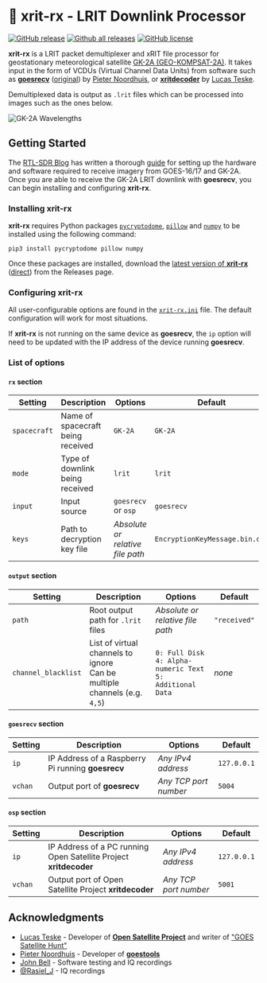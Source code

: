 # :satellite: xrit-rx - LRIT Downlink Processor

[![GitHub release](https://img.shields.io/github/release/sam210723/xrit-rx.svg)](https://github.com/sam210723/xrit-rx/releases/latest)
[![Github all releases](https://img.shields.io/github/downloads/sam210723/xrit-rx/total.svg)](https://github.com/sam210723/xrit-rx/releases/latest)
[![GitHub license](https://img.shields.io/github/license/sam210723/xrit-rx.svg)](https://github.com/sam210723/xrit-rx/blob/master/LICENSE)

**xrit-rx** is a LRIT packet demultiplexer and xRIT file processor for geostationary meteorological satellite [GK-2A (GEO-KOMPSAT-2A)](https://www.wmo-sat.info/oscar/satellites/view/34). It takes input in the form of VCDUs (Virtual Channel Data Units) from software such as [**goesrecv**](https://github.com/sam210723/goestools) ([original](https://github.com/pietern/goestools)) by [Pieter Noordhuis](https://twitter.com/pnoordhuis), or [**xritdecoder**](https://github.com/opensatelliteproject/xritdemod/releases/tag/1.0.3) by [Lucas Teske](https://twitter.com/lucasteske).

Demultiplexed data is output as `.lrit` files which can be processed into images such as the ones below.

![GK-2A Wavelengths](https://vksdr.com/bl-content/uploads/pages/ee5e126f5e958391589fea17a681d7f7/wavelengths.png)

## Getting Started
The [RTL-SDR Blog](https://www.rtl-sdr.com) has written a thorough [guide](https://www.rtl-sdr.com/rtl-sdr-com-goes-16-17-and-gk-2a-weather-satellite-reception-comprehensive-tutorial/) for setting up the hardware and software required to receive imagery from GOES-16/17 and GK-2A. Once you are able to receive the GK-2A LRIT downlink with **goesrecv**, you can begin installing and configuring **xrit-rx**.

### Installing xrit-rx
**xrit-rx** requires Python packages [`pycryptodome`](https://pypi.org/project/pycryptodome/), [`pillow`](https://pypi.org/project/Pillow/) and [`numpy`](https://pypi.org/project/numpy) to be installed using the following command:
```
pip3 install pycryptodome pillow numpy
```

Once these packages are installed, download the [latest version of **xrit-rx**](https://github.com/sam210723/xrit-rx/releases/latest) ([direct](https://github.com/sam210723/xrit-rx/releases/latest/download/xrit-rx.zip)) from the Releases page.

### Configuring xrit-rx
All user-configurable options are found in the [`xrit-rx.ini`](xrit-rx.ini) file. The default configuration will work for most situations.

If **xrit-rx** is not running on the same device as **goesrecv**, the `ip` option will need to be updated with the IP address of the device running **goesrecv**.

### List of options

#### `rx` section
| Setting | Description | Options | Default |
| ------- | ----------- | ------- | ------- |
| `spacecraft` | Name of spacecraft being received | `GK-2A` | `GK-2A` |
| `mode` | Type of downlink being received | `lrit` | `lrit` |
| `input` | Input source | `goesrecv` or `osp` | `goesrecv` |
| `keys` | Path to decryption key file | *Absolute or relative file path* | `EncryptionKeyMessage.bin.dec` |

#### `output` section

| Setting | Description | Options | Default |
| ------- | ----------- | ------- | ------- |
| `path` | Root output path for `.lrit` files | *Absolute or relative file path* | `"received"` |
| `channel_blacklist` | List of virtual channels to ignore<br>Can be multiple channels (e.g. `4,5`) | `0: Full Disk`<br>`4: Alpha-numeric Text`<br>`5: Additional Data`<br> | *none* |

#### `goesrecv` section

| Setting | Description | Options | Default |
| ------- | ----------- | ------- | ------- |
| `ip` | IP Address of a Raspberry Pi running **goesrecv** | *Any IPv4 address* | `127.0.0.1` |
| `vchan` | Output port of **goesrecv** | *Any TCP port number* | `5004` |

#### `osp` section

| Setting | Description | Options | Default |
| ------- | ----------- | ------- | ------- |
| `ip` | IP Address of a PC running Open Satellite Project **xritdecoder** | *Any IPv4 address* | `127.0.0.1` |
| `vchan` | Output port of Open Satellite Project **xritdecoder** | *Any TCP port number* | `5001` |


## Acknowledgments
  - [Lucas Teske](https://twitter.com/lucasteske) - Developer of [**Open Satellite Project**](https://github.com/opensatelliteproject) and writer of ["GOES Satellite Hunt"](https://www.teske.net.br/lucas/2016/10/goes-satellite-hunt-part-1-antenna-system/)
  - [Pieter Noordhuis](https://twitter.com/pnoordhuis) - Developer of [**goestools**](https://github.com/pietern/goestools)
  - [John Bell](https://twitter.com/eswnl) - Software testing and IQ recordings
  - [@Rasiel_J](https://twitter.com/Rasiel_J) - IQ recordings
